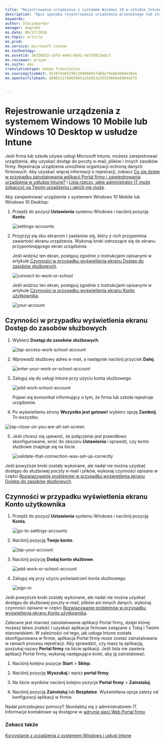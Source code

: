```yaml
---
title: "Rejestrowanie urządzenia z systemem Windows 10 w usłudze Intune | Microsoft Intune"
description: "Opis sposobu rejestrowania urządzenia przenośnego lub stacjonarnego z systemem Windows 10 w usłudze Intune"
keywords: 
author: Staciebarker
manager: angrobe
ms.date: 06/27/2016
ms.topic: article
ms.prod: 
ms.service: microsoft-intune
ms.technology: 
ms.assetid: 36250832-c6fd-4e8d-b681-de735023ebc3
ms.reviewer: priyar
ms.suite: ems
translationtype: Human Translation
ms.sourcegitcommit: 02287eb01598c28906045fd8def9e8b4660e3da5
ms.openlocfilehash: 8806231f8d02885a192053a35559694a8984d2f5


---
```



# Rejestrowanie urządzenia z systemem Windows 10 Mobile lub Windows 10 Desktop w usłudze Intune

Jeśli firma lub szkoła używa usługi Microsoft Intune, możesz zarejestrować urządzenia, aby uzyskać dostęp do poczty e-mail, plików i innych zasobów firmy. Rejestracja urządzenia umożliwia organizacji ochronę danych firmowych. Aby uzyskać więcej informacji o rejestracji, zobacz [Co się dzieje w przypadku zainstalowania aplikacji Portal firmy i zarejestrowania urządzenia w usłudze Intune?](what-happens-if-you-install-the-company-portal-app-and-enroll-your-device-in-intune-windows.md) i [Lista rzeczy, jakie administrator IT może zobaczyć na Twoim urządzeniu i jakich nie może](what-can-your-it-administrator-see-when-you-enroll-your-device-in-intune-windows.md).


Aby zarejestrować urządzenie z systemem Windows 10 Mobile lub Windows 10 Desktop:

1.  Przejdź do pozycji **Ustawienia** systemu Windows i naciśnij pozycję **Konta**.

    ![settings-accounts](./media/w10-enroll-rs1-settings-accounts.png)

2.  Przyjrzyj się obu ekranom i zastanów się, który z nich przypomina zawartość ekranu urządzenia. Wykonaj kroki odnoszące się do ekranu przypominającego ekran urządzenia.

    Jeśli widzisz ten ekran, postępuj zgodnie z instrukcjami opisanymi w artykule [Czynności w przypadku wyświetlenia ekranu Dostęp do zasobów służbowych](#steps-to-follow-if-you-see-access-work-or-school).

    ![connect-to-work-or-school](./media/w10-enroll-rs1-connect-to-work-or-school.png)

    Jeśli widzisz ten ekran, postępuj zgodnie z instrukcjami opisanymi w artykule [Czynności w przypadku wyświetlenia ekranu Konto użytkownika](#steps-to-follow-if-you-see-your-account).

    ![your-account](./media/w10-enroll-2-accounts-your-account.png)

## Czynności w przypadku wyświetlenia ekranu Dostęp do zasobów służbowych

1.  Wybierz **Dostęp do zasobów służbowych**.

    ![tap-access-work-school-account](./media/w10-enroll-rs1-connect-to-work-or-school.png)

2.  Wprowadź służbowy adres e-mail, a następnie naciśnij przycisk **Dalej**.

    ![enter-your-work-or-school-account](./media/w10-enroll-rs1-set-up-work-or-school-account.png)

3. Zaloguj się do usługi Intune przy użyciu konta służbowego.

    ![add-work-school-account](./media/w10-enroll-rs1-enter-your-credentials.png)

    Pojawi się komunikat informujący o tym, że firma lub szkoła rejestruje urządzenie.

4. Po wyświetleniu strony **Wszystko jest gotowe!** wybierz opcję **Zamknij**. To wszystko.

  ![tap-close-on-you-are-all-set-screen](./media/w10-enroll-rs1-youre-all-set.png)

5. Jeśli chcesz się upewnić, że połączenie jest prawidłowo skonfigurowane, wróć do obszaru **Ustawienia** i sprawdź, czy konto służbowe znajduje się na liście.

    ![validate-that-connection-was-set-up-correctly](./media/w10-enroll-rs1-validate-successful-enrollment.png)

Jeśli powyższe kroki zostały wykonane, ale nadal nie można uzyskać dostępu do służbowej poczty e-mail i plików, wykonaj czynności opisane w części [Rozwiązywanie problemów w przypadku wyświetlenia ekranu Dostęp do zasobów służbowych](troubleshoot-your-windows-10-device-windows.md#troubleshooting-steps-to-follow-if-you-see-access-work-or-school).


## Czynności w przypadku wyświetlenia ekranu Konto użytkownika

1.  Przejdź do pozycji **Ustawienia** systemu Windows i naciśnij pozycję **Konta**.

    ![go-to-settings-accounts](./media/W10-enroll-1-settings-accounts.png)

2.  Naciśnij pozycję **Twoje konto**.

    ![tap-your-account](./media/W10-enroll-2-accounts-your-account.png)

3.  Naciśnij pozycję **Dodaj konto służbowe**.

    ![add-work-or-school-account](./media/w10-enroll-3-add-work-school-acct.png)

4.  Zaloguj się przy użyciu poświadczeń konta służbowego.

    ![sign-in](./media/W10-enroll-4-sign-in.png)

Jeśli powyższe kroki zostały wykonane, ale nadal nie można uzyskać dostępu do służbowej poczty e-mail, plików ani innych danych, wykonaj czynności opisane w części [Rozwiązywanie problemów w przypadku wyświetlenia ekranu Konto użytkownika](troubleshoot-your-windows-10-device-windows.md#troubleshooting-steps-to-follow-if-you-see-your-account).

Zalecane jest również zainstalowanie aplikacji Portal firmy, dzięki której możesz łatwo znaleźć i uzyskać aplikacje firmowe związane z Tobą i Twoim stanowiskiem. W zależności od tego, jak usługa Intune została skonfigurowana w firmie, aplikacja Portal firmy może zostać zainstalowana w ramach procesu rejestracji. Aby sprawdzić, czy masz tę aplikację, poszukaj nazwy **Portal firmy** na liście aplikacji. Jeśli lista nie zawiera aplikacji Portal firmy, wykonaj następujące kroki, aby ją zainstalować.

1.  Naciśnij kolejno pozycje **Start** &gt; **Sklep**.

2.  Naciśnij pozycję **Wyszukaj** i wpisz **portal firmy**.

3.  Na liście wyników naciśnij kolejno pozycje **Portal firmy** &gt; **Zainstaluj**.

4.  Naciśnij pozycję **Zainstaluj** lub **Bezpłatne**. Wyświetlana opcja zależy od konfiguracji aplikacji w firmie.

Nadal potrzebujesz pomocy? Skontaktuj się z administratorem IT. Informacje kontaktowe są dostępne w [witrynie sieci Web Portal firmy](http://portal.manage.microsoft.com).

### Zobacz także
[Korzystanie z urządzenia z systemem Windows i usługi Intune](using-your-windows-device-with-intune.md)



<!--HONumber=Aug16_HO3-->


